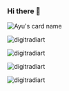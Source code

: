 ### Hi there 👋

![Ayu's card name](https://cardivo.vercel.app/api?name=Ayu&description=Hi,%20I%27m%20a%20learner%20Nice%20to%20meet%20you%20%F0%9F%91%8B&image=https://avatars.githubusercontent.com/u/34206145?v=4&backgroundColor=%231abc9c&instagram=digitradiart&github=digitradiart&pattern=leaf&colorPattern=%23eaeaea)

<p align="left"> <img src="https://komarev.com/ghpvc/?username=digitradiart&color=blueviolet&style=flat-square&label=Visitor+counter" alt="digitradiart" /> </p>
<p align="left"> <img src="https://github-readme-stats.vercel.app/api?username=digitradiart&show_icons=true&hide_border=true&theme=nightowl" alt="digitradiart"/> </p>
<p align="left"><img src="https://github-readme-stats.vercel.app/api/top-langs/?username=digitradiart&layout=compact&theme=nightowl" alt="digitradiart"/> </p>
<p align="left"><img src="https://gitwar.herokuapp.com/badge?username=digitradiart&label=Gitwar%20Profile%20Score&style=for-the-badge&color=blueviolet" alt="digitradiart"/> </p>
<!--<p align="left"><img src="https://komarev.com/ghpvc/?username=digitradiart&label=PROFILE+VIEWS" alt="digitradiart"/> </p>-->

